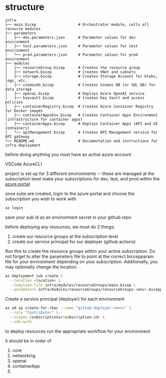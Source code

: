 # structure
```
infra
├── main.bicep                   # Orchestrator module, calls all resource modules
├── parameters
│   ├── dev.parameters.json      # Parameter values for dev environment
│   ├── test.parameters.json     # Parameter values for test environment
│   └── prod.parameters.json     # Parameter values for prod environment
├── modules
│   ├── resourceGroup.bicep      # Creates the resource group
│   ├── network.bicep            # Creates VNet and subnets
│   ├── storage.bicep            # Creates Storage Account for blobs, logs, etc.
│   ├── cosmosdb.bicep           # Creates Cosmos DB (or SQL DB) for data storage
│   ├── openai.bicep             # Deploys Azure OpenAI service
│   ├── keyvault.bicep           # Creates Key Vault and access policies
│   ├── containerRegistry.bicep  # Creates Azure Container Registry for Docker images
│   ├── containerAppsEnv.bicep   # Creates Container Apps Environment (infrastructure for container apps)
│   ├── containerApps.bicep      # Deploys Container Apps (API and UI containers)
│   └── apiManagement.bicep      # Creates API Management service for API gateway
└── README.md                    # Documentation and instructions for infra deployment
```

before doing anything you must have an active azure account

VSCode
AzureCLI

project is set up for 3 different environments -- these are managed at the subscription level
make your subscriptions for dev, test, and prod within the [azure portal](https://www.portal.azure.com)

once subs are created, login to the azure portal and choose the subscription you wish to work with
```bash
az login
```

save your sub id as an environment secret in your github repo

before deploying any resources, we must do 2 things:
1. create our resource groups at the subscription level
2. create our service principal for our deployer (github actions)

Run this to create the resource groups within your active subscription. Do not forget to alter the parameters file to point at the correct biccepparam file for your environment depending on your subscription. Additionally, you may optionally change the location.

```bash
az deployment sub create \
  --location <location> \
  --template-file infra/modules/resourceGroups/main.bicep \
  --parameters infra/modules/resourceGroups/resourceGroups.<env>.bicepparam
```

Create a service principal (deployer) for each environment
```bash
az ad sp create-for-rbac --name "github-deployer-<env>" \
  --role "Contributor" \
  --scopes /subscriptions/<subscription-id> \
  --sdk-auth
```

to deploy resources run the appropriate workflow for your environment

it should be in order of 
1. core
2. networking
3. openai
4. containerApp
5. 


